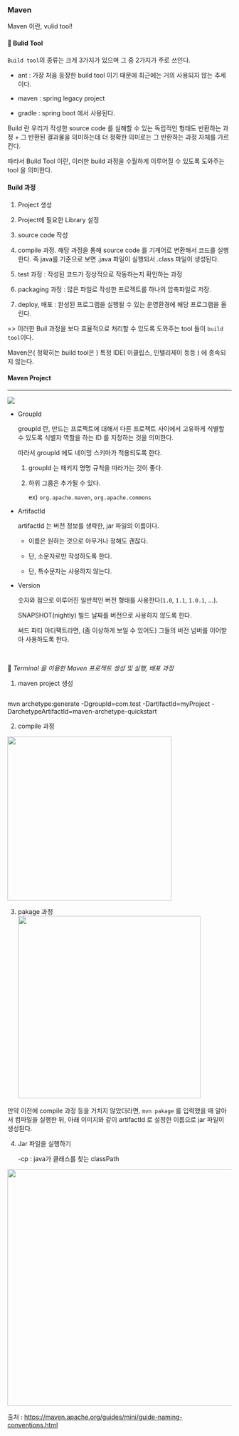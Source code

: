 ### Maven

Maven 이란, vulid tool!

#### 📌 Bulid Tool

`Build tool`의 종류는 크게 3가지가 있으며 그 중 2가지가 주로 쓰인다.

- ant : 가장 처음 등장한 build tool 이기 때문에 최근에는 거의 사용되지 않는 추세이다.

- maven : spring legacy project

- gradle : spring boot 에서 사용된다.

Build 란 우리가 작성한 source code 를 실해할 수 있는 독립적인 형태도 반환하는 과정 + 그 반환된 결과물을 의미하는데 더 정확한 의미로는 그 반환하는 과정 자체를 가르킨다.

따라서 Build Tool 이란, 이러한 build 과정을 수월하게 이루어질 수 있도록 도와주는 tool 을 의미한다.

#### Build 과정

1. Project 생성

2. Project에 필요한 Library 설정

3. source code 작성

4. compile 과정. 해당 과정을 통해 source code 를 기계어로 변환해서 코드를 실행한다. 즉 java를 기준으로 보면 .java 파일이 실행되서 .class 파일이 생성된다.

5. test 과정 : 작성된 코드가 정상적으로 작동하는지 확인하는 과정

6. packaging 과정 : 많은 파일로 작성한 프로젝트를 하나의 압축파일로 저장.

7. deploy, 배포 : 완성된 프로그램을 실행될 수 있는 운영환경에 해당 프로그램을 올린다.

=> 이러한 Buil 과정을 보다 효율적으로 처리할 수 있도록 도와주는 tool 들이 `build tool`이다.

Maven은( 정확히는 build tool은 ) 특정 IDE( 이클립스, 인텔리제이 등등 ) 에 종속되지 않는다.
<br>

#### Maven Project

---

![](https://velog.velcdn.com/images/aristia/post/a83cbada-6980-4611-9a76-b8959757c48b/image.png)

- GroupId
  
  groupId 란, 만드는 프로젝트에 대해서 다른 프로젝트 사이에서 고유하게 식별할 수 있도록 식별자 역할을 하는 ID 를 지정하는 것을 의미한다.
  
  따라서 groupId 에도 네이밍 스키마가 적용되도록 한다.
  
  1. groupId 는 패키지 명명 규칙을 따라가는 것이 좋다.
  
  2. 하위 그룹은 추가될 수 있다.
     
     ex) `org.apache.maven`, `org.apache.commons`

- ArtifactId
  
  artifactId 는 버전 정보를 생략한, jar 파일의 이름이다.
  
  - 이름은 원하는 것으로 아무거나 정해도 괜찮다.
  
  - 단, 소문자로만 작성하도록 한다.
  
  - 단, 특수문자는 사용하지 않는다.

- Version
  
  숫자와 점으로 이루어진 일반적인 버전 형태를 사용한다(`1.0`, `1.1`, `1.0.1`, …).
  
  SNAPSHOT(nightly) 빌드 날짜를 버전으로 사용하지 않도록 한다.
  
  써드 파티 아티팩트라면, (좀 이상하게 보일 수 있어도) 그들의 버전 넘버를 이어받아 사용하도록 한다.
  
  <br>

📌 *Terminal 을 이용한 Maven 프로젝트 생성 및 실행, 배포 과정*

1. maven project 생성

<img src="https://velog.velcdn.com/images/aristia/post/b31eef85-5ce4-4130-9b63-4d513c2eff93/image.png" title="" alt="" data-align="center">

mvn archetype:generate -DgroupId=com.test -DartifactId=myProject -DarchetypeArtifactId=maven-archetype-quickstart

2. compile 과정

<img title="" src="https://velog.velcdn.com/images/aristia/post/a59d622e-8a80-4228-9849-dd793f52fcfa/image.png" alt="" width="369" data-align="center">

3. pakage 과정
   <img title="" src="https://velog.velcdn.com/images/aristia/post/ae26bb59-a567-4e70-9dc3-5de6cd15aaea/image.png" alt="" width="410" data-align="center">

만약 이전에 compile 과정 등을 거치지 않았더라면, `mvn pakage` 를 입력했을 때 알아서 컴파일을 실행한 뒤, 아래 이미지와 같이 artifactId 로 설정한 이름으로 jar 파일이 생성된다.
<img src="https://velog.velcdn.com/images/aristia/post/f0b29e44-1620-401e-be9c-41bf34db74e0/image.png" title="" alt="" data-align="center">

4. Jar 파일을 실행하기
   
   -cp : java가 클래스를 찾는 classPath

<img title="" src="https://velog.velcdn.com/images/aristia/post/ac627771-38b8-4b90-b2a6-3895c7328bef/image.png" alt="" width="532" data-align="center">



출처 : https://maven.apache.org/guides/mini/guide-naming-conventions.html
